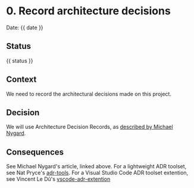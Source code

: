 # 0. Record architecture decisions

Date: {{ date }}

## Status

{{ status }}

## Context

We need to record the architectural decisions made on this project.

## Decision

We will use Architecture Decision Records, as [described by Michael Nygard](http://thinkrelevance.com/blog/2011/11/15/documenting-architecture-decisions).

## Consequences

See Michael Nygard's article, linked above. 
For a lightweight ADR toolset, see Nat Pryce's [adr-tools](https://github.com/npryce/adr-tools).
For a Visual Studio Code ADR toolset extention, see Vincent Le Dû's [vscode-adr-extention](https://github.com/vincent-ledu/adr-template)

